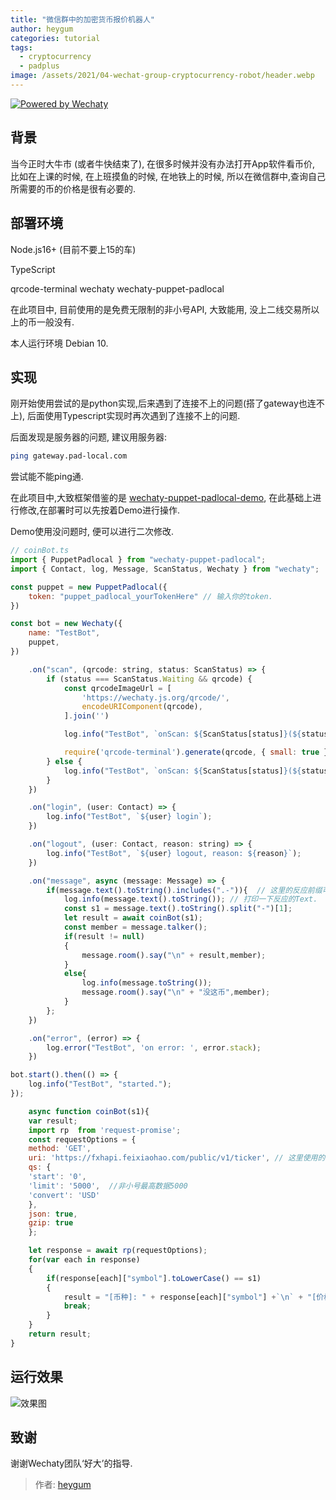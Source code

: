 ```yaml
---
title: "微信群中的加密货币报价机器人"
author: heygum
categories: tutorial
tags:
  - cryptocurrency
  - padplus
image: /assets/2021/04-wechat-group-cryptocurrency-robot/header.webp
---
```


[![Powered by Wechaty](https://img.shields.io/badge/Powered%20By-Wechaty-brightgreen.svg)](https://wechaty.js.org)

## 背景

当今正时大牛市 (或者牛快结束了), 在很多时候并没有办法打开App软件看币价, 比如在上课的时候, 在上班摸鱼的时候, 在地铁上的时候, 所以在微信群中,查询自己所需要的币的价格是很有必要的.

## 部署环境

Node.js16+ (目前不要上15的车)

TypeScript

qrcode-terminal
wechaty
wechaty-puppet-padlocal

在此项目中, 目前使用的是免费无限制的非小号API, 大致能用, 没上二线交易所以上的币一般没有.

本人运行环境 Debian 10.

## 实现

刚开始使用尝试的是python实现,后来遇到了连接不上的问题(搭了gateway也连不上), 后面使用Typescript实现时再次遇到了连接不上的问题.

后面发现是服务器的问题, 建议用服务器:

```sh
ping gateway.pad-local.com
```

尝试能不能ping通.

在此项目中,大致框架借鉴的是 [wechaty-puppet-padlocal-demo](https://github.com/padlocal/wechaty-puppet-padlocal-demo), 在此基础上进行修改,在部署时可以先按着Demo进行操作.

Demo使用没问题时, 便可以进行二次修改.

```js
// coinBot.ts
import { PuppetPadlocal } from "wechaty-puppet-padlocal";
import { Contact, log, Message, ScanStatus, Wechaty } from "wechaty";

const puppet = new PuppetPadlocal({
    token: "puppet_padlocal_yourTokenHere" // 输入你的token.
}) 

const bot = new Wechaty({
    name: "TestBot",
    puppet,
})

    .on("scan", (qrcode: string, status: ScanStatus) => {
        if (status === ScanStatus.Waiting && qrcode) {
            const qrcodeImageUrl = [
                'https://wechaty.js.org/qrcode/',
                encodeURIComponent(qrcode),
            ].join('')

            log.info("TestBot", `onScan: ${ScanStatus[status]}(${status}) - ${qrcodeImageUrl}`);

            require('qrcode-terminal').generate(qrcode, { small: true })  // show qrcode on console
        } else {
            log.info("TestBot", `onScan: ${ScanStatus[status]}(${status})`);
        }
    })

    .on("login", (user: Contact) => {
        log.info("TestBot", `${user} login`);
    })

    .on("logout", (user: Contact, reason: string) => {
        log.info("TestBot", `${user} logout, reason: ${reason}`);
    })

    .on("message", async (message: Message) => {
        if(message.text().toString().includes(".-")){  // 这里的反应前缀可以根据需求修改
            log.info(message.text().toString()); // 打印一下反应的Text.
            const s1 = message.text().toString().split("-")[1]; 
            let result = await coinBot(s1);
            const member = message.talker();
            if(result != null)
            {
                message.room().say("\n" + result,member);
            }
            else{
                log.info(message.toString());
                message.room().say("\n" + "没这币",member);
            }    
        };
    })

    .on("error", (error) => {
        log.error("TestBot", 'on error: ', error.stack);
    })

bot.start().then(() => {
    log.info("TestBot", "started.");
});

    async function coinBot(s1){
    var result;
    import rp  from 'request-promise';
    const requestOptions = {
    method: 'GET',
    uri: 'https://fxhapi.feixiaohao.com/public/v1/ticker', // 这里使用的非小号的API
    qs: {
    'start': '0',
    'limit': '5000',  //非小号最高数据5000
    'convert': 'USD'
    },
    json: true,
    gzip: true
    };

    let response = await rp(requestOptions);
    for(var each in response)
    {
        if(response[each]["symbol"].toLowerCase() == s1)
        {
            result = "[币种]: " + response[each]["symbol"] +`\n` + "[价格]: " +response[each]["price_usd"] + '\n' + "[24小时涨幅]: " + response[each]["percent_change_24h"] + "%";
            break;
        }
    }
    return result;
}

```

## 运行效果

![效果图](/assets/2021/04-wechat-group-cryptocurrency-robot/result.webp)

## 致谢

谢谢Wechaty团队‘好大’的指导.

> 作者: [heygum](https://github.com/heygum)
